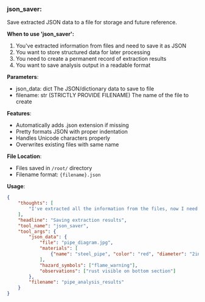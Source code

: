 ### json_saver:

Save extracted JSON data to a file for storage and future reference.

**When to use 'json_saver':**
1. You've extracted information from files and need to save it as JSON
2. You want to store structured data for later processing
3. You need to create a permanent record of extraction results
4. You want to save analysis output in a readable format

**Parameters**:
- json_data: dict
  The JSON/dictionary data to save to file
- filename: str (STRICTLY PROVIDE FILENAME)
  The name of the file to create

**Features**:
- Automatically adds .json extension if missing
- Pretty formats JSON with proper indentation
- Handles Unicode characters properly
- Overwrites existing files with same name

**File Location**:
- Files saved in `/root/` directory
- Filename format: `{filename}.json`

**Usage**:
~~~json
{
    "thoughts": [
        "I've extracted all the information from the files, now I need to save it as JSON...",
    ],
    "headline": "Saving extraction results",
    "tool_name": "json_saver",
    "tool_args": {
        "json_data": {
            "file": "pipe_diagram.jpg",
            "materials": [
                {"name": "steel_pipe", "color": "red", "diameter": "2inch"}
            ],
            "hazard_symbols": ["flame_warning"],
            "observations": ["rust visible on bottom section"]
        },
        "filename": "pipe_analysis_results"
    }
}
~~~